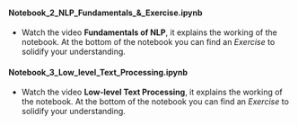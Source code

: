 #### Notebook_2_NLP_Fundamentals_&_Exercise.ipynb
 - Watch the video **Fundamentals of NLP**, it explains the working of the notebook.
At the bottom of the notebook you can find an *Exercise* to solidify your understanding.

#### Notebook_3_Low_level_Text_Processing.ipynb
 - Watch the video **Low-level Text Processing**, it explains the working of the notebook.
At the bottom of the notebook you can find an *Exercise* to solidify your understanding.
